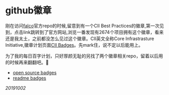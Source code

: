 # github徽章

刚在访问[falco](https://github.com/falcosecurity/falco)官方repo的时候,留意到有一个CII Best Practices的徽章,第一次见到，点击link跳转到了官方网站,浏览一番发现有2674个项目拥有这个徽章，看来还是我太土，之前都没怎么见过这个徽章。CII英文全称Core Infrastrasture Initiative,徽章计划页面[CII Badges](https://bestpractices.coreinfrastructure.org/zh-CN)。先mark住，说不定以后能用上。

为了我的每日百字计划，只好厚颜无耻的另找了两个徽章相关repo，留着以后用的时候再来翻翻吧。👀
* [open source badges](https://github.com/ellerbrock/open-source-badges)
* [readme badges](https://github.com/boennemann/badges)

_20191002_